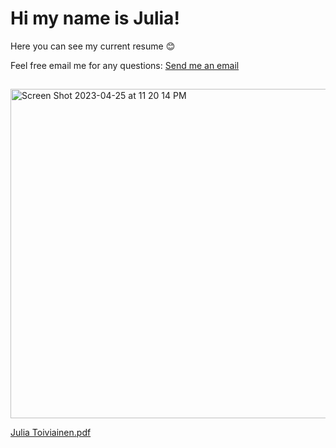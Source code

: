 # Hi my name is Julia!
Here you can see my current resume :blush:

Feel free email me for any questions:
<a href="julia.toiviainen@gmail.com">Send me an email</a>
##

<img width="527" alt="Screen Shot 2023-04-25 at 11 20 14 PM" src="https://user-images.githubusercontent.com/63372623/234476707-55aa8f5c-e436-4024-a3da-8d8431cddf01.png">

[Julia Toiviainen.pdf](https://github.com/JuliaToiviainen/Resume/files/11329219/Julia.Toiviainen.pdf)
